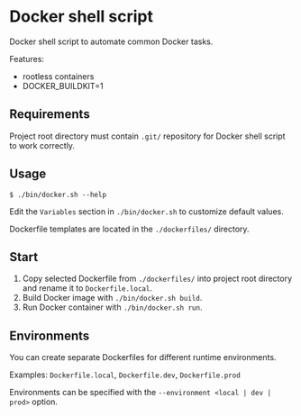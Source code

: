 # Docker shell script

Docker shell script to automate common Docker tasks.

Features:

- rootless containers
- DOCKER_BUILDKIT=1

## Requirements

Project root directory must contain `.git/` repository for Docker shell script to work correctly.

## Usage

```console
$ ./bin/docker.sh --help
```

Edit the `Variables` section in `./bin/docker.sh` to customize default values.

Dockerfile templates are located in the `./dockerfiles/` directory.

## Start

1. Copy selected Dockerfile from `./dockerfiles/` into project root directory and rename it to `Dockerfile.local`.
2. Build Docker image with `./bin/docker.sh build`.
3. Run Docker container with `./bin/docker.sh run`.

## Environments

You can create separate Dockerfiles for different runtime environments.

Examples: `Dockerfile.local`, `Dockerfile.dev`, `Dockerfile.prod`

Environments can be specified with the `--environment <local | dev | prod>` option.
